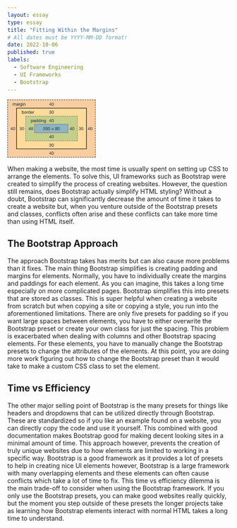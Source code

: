 ```yaml
---
layout: essay
type: essay
title: "Fitting Within the Margins"
# All dates must be YYYY-MM-DD format!
date: 2022-10-06
published: true
labels:
  - Software Engineering
  - UI Frameworks
  - Bootstrap
---
```


<img width="200px" class="rounded float-start pe-4" src="../img/margins.png">

  When making a website, the most time is usually spent on setting up CSS to arrange the elements. To solve this, UI frameworks such as Bootstrap were created to simplify the process of creating websites. However, the question still remains, does Bootstrap actually simplify HTML styling? Without a doubt, Bootstrap can significantly decrease the amount of time it takes to create a website but, when you venture outside of the Bootstrap presets and classes, conflicts often arise and these conflicts can take more time than using HTML itself. 

## The Bootstrap Approach

  The approach Bootstrap takes has merits but can also cause more problems than it fixes. The main thing Bootstrap simplifies is creating padding and margins for elements. Normally, you have to individually create the margins and paddings for each element. As you can imagine, this takes a long time especially on more complicated pages. Bootstrap simplifies this into presets that are stored as classes. This is super helpful when creating a website from scratch but when copying a site or copying a style, you run into the aforementioned limitations. There are only five presets for padding so if you want large spaces between elements, you have to either overwrite the Bootstrap preset or create your own class for just the spacing. This problem is exacerbated when dealing with columns and other Bootstrap spacing elements. For these elements, you have to manually change the Bootstrap presets to change the attributes of the elements. At this point, you are doing more work figuring out how to change the Bootstrap preset than it would take to make a custom CSS class to set the element.

## Time vs Efficiency

  The other major selling point of Bootstrap is the many presets for things like headers and dropdowns that can be utilized directly through Bootstrap. These are standardized so if you like an example found on a website, you can directly copy the code and use it yourself. This combined with good documentation makes Bootstrap good for making decent looking sites in a minimal amount of time. This approach however, prevents the creation of truly unique websites due to how elements are limited to working in a specific way. Bootstrap is a good framework as it provides a lot of presets to help in creating nice UI elements however, Bootstrap is a large framework with many overlapping elements and these elements can often cause conflicts which take a lot of time to fix. This time vs efficiency dilemma is the main trade-off to consider when using the Bootstrap framework. If you only use the Bootstrap presets, you can make good websites really quickly, but the moment you step outside of these presets the longer projects take as learning how Bootstrap elements interact with normal HTML takes a long time to understand.



